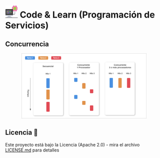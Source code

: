 <div style="align: justify; ">

# <img src=../../../images/computer.png width="40"> Code & Learn (Programación de Servicios)

## Concurrencia

<div align="center">

<img src=images/concurrencia.png width="400">

</div>

## Licencia 📄

Este proyecto está bajo la Licencia (Apache 2.0) - mira el archivo [LICENSE.md](../../../LICENSE) para detalles

</div>